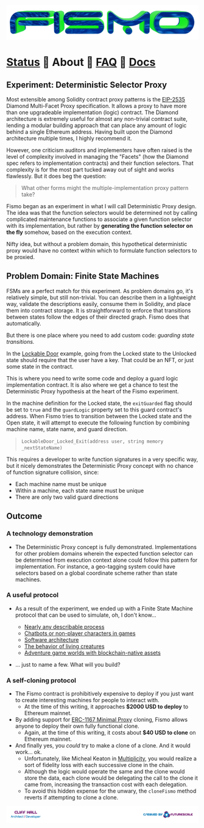 ![Fismo](images/fismo-logo.png)
# [Status](../README.md) 🧪 About 🧪 [FAQ](faq.md) 🧪 [Docs](intro.md)

## Experiment: Deterministic Selector Proxy
Most extensible among Solidity contract proxy patterns is the [EIP-2535](https://eips.ethereum.org/EIPS/eip-2535) Diamond Multi-Facet Proxy specification. It allows a proxy to have more than one upgradeable implementation (logic) contract. The Diamond architecture is extremely useful for almost any non-trivial contract suite, lending a modular building approach that can place any amount of logic behind a single Ethereum address. Having built upon the Diamond architecture multiple times, I highly recommend it.

However, one criticism auditors and implementers have often raised is the level of complexity involved in managing the "Facets" (how the Diamond spec refers to implementation contracts) and their function selectors. That complexity is for the most part tucked away out of sight and works flawlessly. But it does beg the question: 

> What other forms might the multiple-implementation proxy pattern take?

Fismo began as an experiment in what I will call Deterministic Proxy design. The idea was that the function selectors would be determined not by calling complicated maintenance functions to associate a given function selector with its implementation, but rather by **generating the function selector on the fly** somehow, based on the execution context.

Nifty idea, but without a problem domain, this hypothetical deterministic proxy would have no context within which to formulate function selectors to be proxied. 

## Problem Domain: Finite State Machines
FSMs are a perfect match for this experiment. As problem domains go, it's relatively simple, but still non-trivial. You can describe them in a lightweight way, validate the descriptions easily, consume them in Solidity, and place them into contract storage. It is straightforward to enforce that transitions between states follow the edges of their directed graph. Fismo does that automatically.

But there is one place where you need to add custom code: _guarding state transitions._ 

In the [Lockable Door](../contracts/lab/LockableDoor) example, going from the Locked state to the Unlocked state should require that the user have a key. That could be an NFT, or just some state in the contract. 

This is where you need to write some code and deploy a guard logic implementation contract. It is also where we get a chance to test the Deterministic Proxy hypothesis at the heart of the Fismo experiment.

In the machine definition for the Locked state, the `exitGuarded` flag should be set to `true` and the `guardLogic` property set to this guard contract's address. When Fismo tries to transition between the Locked state and the Open state, it will attempt to execute the following function by combining machine name, state name, and guard direction.

> `LockableDoor_Locked_Exit(address user, string memory _nextStateName)`

This requires a developer to write function signatures in a very specific way, but it nicely demonstrates the Deterministic Proxy concept with no chance of function signature collision, since:
  - Each machine name must be unique  
  - Within a machine, each state name must be unique
  - There are only two valid guard directions

## Outcome
### A technology demonstration
* The Deterministic Proxy concept is fully demonstrated. Implementations for other problem domains wherein the expected function selector can be determined from execution context alone could follow this pattern for implementation. For instance, a geo-tagging system could have selectors based on a global coordinate scheme rather than state machines.

### A useful protocol
* As a result of the experiment, we ended up with a Finite State Machine protocol that can be used to simulate, oh, I don't know...

  - [Nearly any describable process](https://scholar.google.com/scholar?q=process+simulation+with+finite+state+machines&hl=en&as_sdt=0&as_vis=1&oi=scholart)
  - [Chatbots or non-player characters in games](https://www.hamidadelyar.com/blog/finite-state-machine-chatbot/)
  - [Software architecture](328717831_Modeling_Software_with_Finite_State_Machines_A_Practical_Approach)
  - [The behavior of living creatures](https://mind-simulation.com/en/blog/tech/using-finite-state-machines-to-model-behavior.html)
  - [Adventure game worlds with blockchain-native assets](https://www.mecs-press.org/ijieeb/ijieeb-v13-n4/IJIEEB-V13-N4-5.pdf)

* ... just to name a few. What will you build?

### A self-cloning protocol
* The Fismo contract is prohibitively expensive to deploy if you just want to create interesting machines for people to interact with. 
  * At the time of this writing, it 
approaches **$2000 USD to deploy** to Ethereum mainnet.
* By adding support for [ERC-1167 Minimal Proxy](https://eips.ethereum.org/EIPS/eip-1167) cloning, Fismo allows anyone to deploy their own fully functional clone. 
  * Again, at the time of this writing, it costs about **$40 USD to clone** on Ethereum mainnet.
* And finally yes, you *could* try to make a clone of a clone. And it would work... ok.
    * Unfortunately, like Micheal Keaton in [Multiplicity](https://en.wikipedia.org/wiki/Multiplicity_(film)), you would realize a sort of fidelity loss with each successive clone in the chain.
    * Although the logic would operate the same and the clone would store the data, each clone would be delegating the call to the clone it came from, increasing the transaction cost with each delegation.
    * To avoid this hidden expense for the unwary, the `cloneFismo` method reverts if attempting to clone a clone.
    
[![Created by Futurescale](images/created-by.png)](https://futurescale.com)